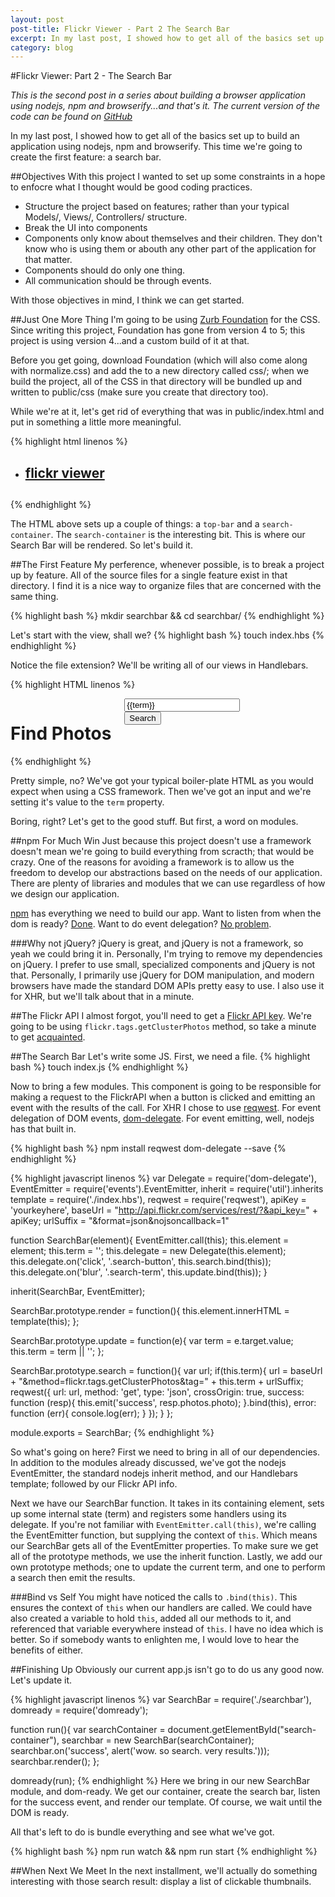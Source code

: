 ```yaml
---
layout: post
post-title: Flickr Viewer - Part 2 The Search Bar
excerpt: In my last post, I showed how to get all of the basics set up to build an application using nodejs, npm and browserify. This time we're going to create the first feature a search bar...
category: blog
---    
```


#Flickr Viewer: Part 2 - The Search Bar

_This is the second post in a series about building a browser application using nodejs, npm and browserify...and that's it. The current version of the code can be found on [GitHub](http://github.com/wilhelmson/flickr-viewer)_

In my last post, I showed how to get all of the basics set up to build an application using nodejs, npm and browserify. This time we're going to create the first feature: a search bar.

##Objectives
With this project I wanted to set up some constraints in a hope to enfocre what I thought would be good coding practices.
-	Structure the project based on features; rather than your typical Models/, Views/, Controllers/ structure.
-	Break the UI into components
-	Components only know about themselves and their children. They don't know who is using them or abouth any other part of the application for that matter.
-	Components should do only one thing.
-	All communication should be through events.

With those objectives in mind, I think we can get started.

##Just One More Thing
I'm going to be using [Zurb Foundation](http://foundation.zurb.com/) for the CSS. Since writing this project, Foundation has gone from version 4 to 5; this project is using version 4...and a custom build of it at that.

Before you get going, download Foundation (which will also come along with normalize.css) and add the to a new directory called css/; when we build the project, all of the CSS in that directory will be bundled up and written to public/css (make sure you create that directory too).

While we're at it, let's get rid of everything that was in public/index.html and put in something a little more meaningful.

{% highlight html linenos %}
<!Doctype html>
<html>
  <head>
    <meta charset="utf-8">
    <title>Flicker Viewer</title>
    <script src="app.js"></script>
    <link href="css/site.css" rel="stylesheet">
  </head>
  <body>
    <nav class="top-bar">
      <ul class="title-area">
        <li class="name">
          <h1>
          <a href="/">flickr viewer</a>
          <h1>
        </li>
      </ul>
    </nav>
    <div class="row" id="search-container"></div>
  </body>
</html>
{% endhighlight %}

The HTML above sets up a couple of things: a <code>top-bar</code> and a <code>search-container</code>. The <code>search-container</code> is the interesting bit. This is where our Search Bar will be rendered. So let's build it.

##The First Feature
My perference, whenever possible, is to break a project up by feature. All of the source files for a single feature exist in that directory. I find it is a nice way to organize files that are concerned with the same thing. 

{% highlight bash %}
mkdir searchbar && cd searchbar/
{% endhighlight %}

Let's start with the view, shall we?
{% highlight bash %}
touch index.hbs
{% endhighlight %}

Notice the file extension? We'll be writing all of our views in Handlebars.

{% highlight HTML linenos %}
<!-- index.hbs -->
<div class="small-12 columns">
  <h1>Find Photos</h1>
    <div class="row collapse">
      <div class="small-10 columns">
        <input type="text" class="search-term" value="{{term}}" placeholder="Tag Search"/>
	  </div>
	  <div class="small-2 columns">
	    <button class="search-button button prefix">Search</button>
	  </div>
	</div>
</div>
{% endhighlight %}

Pretty simple, no? We've got your typical boiler-plate HTML as you would expect when using a CSS framework. Then we've got an input and we're setting it's value to the <code>term</code> property.

Boring, right? Let's get to the good stuff. But first, a word on modules.

##npm For Much Win
Just because this project doesn't use a framework doesn't mean we're going to build everything from scracth; that would be crazy. One of the reasons for avoiding a framework is to allow us the freedom to develop our abstractions based on the needs of our application. There are plenty of libraries and modules that we can use regardless of how we design our application.

[npm](http://npmjs.org) has everything we need to build our app. Want to listen from when the dom is ready? [Done](https://npmjs.org/package/domready). Want to do event delegation? [No problem](https://npmjs.org/package/dom-delegate).

###Why not jQuery?
jQuery is great, and jQuery is not a framework, so yeah we could bring it in. Personally, I'm trying to remove my dependencies on jQuery. I prefer to use small, specialized components and jQuery is not that. Personally, I primarily use jQuery for DOM manipulation, and modern browsers have made the standard DOM APIs pretty easy to use. I also use it for XHR, but we'll talk about that in a minute.

##The Flickr API
I almost forgot, you'll need to get a [Flickr API key](https://secure.flickr.com/services/apps/create/apply/). We're going to be using <code>flickr.tags.getClusterPhotos</code> method, so take a minute to get [acquainted](https://secure.flickr.com/services/api/flickr.tags.getClusterPhotos.html).

##The Search Bar
Let's write some JS. First, we need a file.
{% highlight bash %}
touch index.js
{% endhighlight %}

Now to bring a few modules. This component is going to be responsible for making a request to the FlickrAPI when a button is clicked and emitting an event with the results of the call. For XHR I chose to use [reqwest](https://npmjs.org/package/reqwest). For event delegation of DOM events, [dom-delegate](https://npmjs.org/package/dom-delegate). For event emitting, well, nodejs has that built in.

{% highlight bash %}
npm install reqwest dom-delegate --save
{% endhighlight %}

{% highlight javascript linenos %}
var Delegate = require('dom-delegate'),
    EventEmitter = require('events').EventEmitter,
    inherit = require('util').inherits
    template = require('./index.hbs'),
    reqwest = require('reqwest'),
    apiKey = 'yourkeyhere',
    baseUrl = "http://api.flickr.com/services/rest/?&api_key=" + apiKey;
    urlSuffix = "&format=json&nojsoncallback=1"

function SearchBar(element){
    EventEmitter.call(this);
    this.element = element;
    this.term = '';
    this.delegate = new Delegate(this.element);
    this.delegate.on('click', '.search-button', this.search.bind(this));
    this.delegate.on('blur', '.search-term', this.update.bind(this));
}

inherit(SearchBar, EventEmitter);

SearchBar.prototype.render = function(){
    this.element.innerHTML = template(this);
};

SearchBar.prototype.update = function(e){
    var term = e.target.value;
    this.term = term || '';
};

SearchBar.prototype.search = function(){
    var url;
    if(this.term){
            url = baseUrl +
            	  "&method=flickr.tags.getClusterPhotos&tag=" + 
            	  this.term + 
            	  urlSuffix;        
            reqwest({
                    url: url,
                    method: 'get',
                    type: 'json',
                    crossOrigin: true,
                    success: function (resp){
                            this.emit('success', resp.photos.photo);
                    }.bind(this),
                    error: function (err){
                            console.log(err);
                    }
            });
    }
};

module.exports = SearchBar;
{% endhighlight %}

So what's going on here? First we need to bring in all of our dependencies. In addition to the modules already discussed, we've got the nodejs EventEmitter, the standard nodejs inherit method, and our Handlebars template; followed by our Flickr API info.

Next we have our SearchBar function. It takes in its containing element, sets up some internal state (term) and registers some handlers using its delegate. If you're not familiar with <code>EventEmitter.call(this)</code>, we're calling the EventEmitter function, but supplying the context of <code>this</code>. Which means our SearchBar gets all of the EventEmitter properties. To make sure we get all of the prototype methods, we use the inherit function. Lastly, we add our own prototype methods; one to update the current term, and one to perform a search then emit the results.

###Bind vs Self
You might have noticed the calls to <code>.bind(this)</code>. This ensures the context of <code>this</code> when our handlers are called. We could have also created a variable to hold <code>this</code>, added all our methods to it, and referenced that variable everywhere instead of <code>this</code>. I have no idea which is better. So if somebody wants to enlighten me, I would love to hear the benefits of either.

##Finishing Up
Obviously our current app.js isn't go to do us any good now. Let's update it.

{% highlight javascript linenos %}
var SearchBar = require('./searchbar'),
    domready = require('domready');

function run(){
    var searchContainer = document.getElementById("search-container"),
    searchbar = new SearchBar(searchContainer);
    searchbar.on('success', alert('wow. so search. very results.')));
    searchbar.render();
};

domready(run);
{% endhighlight %}
Here we bring in our new SearchBar module, and dom-ready. We get our container, create the search bar, listen for the success event, and render our template. Of course, we wait until the DOM is ready.

All that's left to do is bundle everything and see what we've got.

{% highlight bash %}
npm run watch && npm run start
{% endhighlight %}

##When Next We Meet
In the next installment, we'll actually do something interesting with those search result: display a list of clickable thumbnails.
